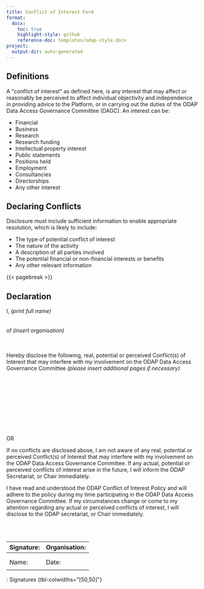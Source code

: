 ```yaml
---
title: Conflict of Interest Form
format:
  docx:
    toc: true
    highlight-style: github
    reference-doc: templates/odap-style.docx
project:
  output-dir: auto-generated
---
```


## Definitions

A "conflict of interest" as defined here, is any interest that may affect or reasonably be perceived to affect individual objectivity and independence in providing advice to the Platform, or in carrying out the duties of the ODAP Data Access Governance Committee (DAGC). An interest can be:

- Financial
- Business
- Research
- Research funding
- Intellectual property interest
- Public statements
- Positions held
- Employment
- Consultancies
- Directorships
- Any other interest

## Declaring Conflicts

Disclosure must include sufficient information to enable appropriate resolution, which is likely to include:

- The type of potential conflict of interest
- The nature of the activity
- A description of all parties involved
- The potential financial or non-financial interests or benefits
- Any other relevant information

{{< pagebreak >}}

## Declaration

I, _(print full name)_  
&nbsp;  
&nbsp;  
of _(insert organisation)_  
&nbsp;   
&nbsp;  

Hereby disclose the following, real, potential or perceived Conflict(s) of Interest that may interfere with my involvement on the ODAP Data Access Governance Committee _(please insert additional pages if necessary)_  
&nbsp;   
&nbsp;   
&nbsp;   
&nbsp;   
&nbsp;   
&nbsp;   
&nbsp;   
&nbsp;   
&nbsp;   

OR

If no conflicts are disclosed above, I am not aware of any real, potential or perceived Conflict(s) of Interest that may interfere with my involvement on the ODAP Data Access Governance Committee. If any actual, potential or perceived conflicts of interest arise in the future, I will inform the ODAP Secretariat, or Chair immediately.  


I have read and understood the ODAP Conflict of Interest Policy and will adhere to the policy during my time participating in the ODAP Data Access Governance Committee. If my circumstances change or come to my attention regarding any actual or perceived conflicts of interest, I will disclose to the ODAP secretariat, or Chair immediately.  
  
&nbsp;   
&nbsp;   

| Signature: | Organisation: |
|------------|---------------|
|            |               |
|            |               |
| Name:      | Date:         |
|            |               |

: Signatures {tbl-colwidths="[50,50]"}